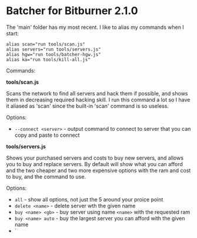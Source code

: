 # Batcher for Bitburner 2.1.0

The 'main' folder has my most recent. I like to alias my commands when I start:

    alias scan="run tools/scan.js"
    alias servers="run tools/servers.js"
    alias hgw="run tools/batcher-hgw.js"
    alias ka="run tools/kill-all.js"

Commands:

**tools/scan.js**

Scans the network to find all servers and hack them if possible, and shows them in decreasing required hacking skill.
I run this command a lot so I have it aliased as 'scan' since the built-in 'scan' command is so useless.

Options:

- `--connect <server>` - output command to connect to server that you can copy and paste to connect

**tools/servers.js**

Shows your purchased servers and costs to buy new servers, and allows you to buy and replace servers.
By default will show what you can afford and the two cheaper and two more expensive options with
the ram and cost to buy, and the command to use.

Options:

- `all` - show all options, not just the 5 around your proice point
- `delete <name>` - delete server wth the given name
- `buy <name> <gb>` - buy server using name `<name>` with the requested ram
- `buy <name> auto` - buy the largest server you can afford with the given name
- `
